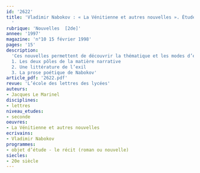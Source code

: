 ```yaml
---
id: '2622'
title: 'Vladimir Nabokov : « La Vénitienne et autres nouvelles ». Étude intégrale
  '
rubrique: 'Nouvelles  [2de]'
annee: '1997'
magazine: 'n°10 15 février 1998'
pages: '15'
description: 
  'Ces nouvelles permettent de découvrir la thématique et les modes d’écriture qui définissent une littérature de l’exil…
  1. Les deux pôles de la matière narrative
  2. Une littérature de l’exil
  3. La prose poétique de Nabokov'
article_pdf: '2622.pdf'
revue: 'L’école des lettres des lycées'
auteurs:
- Jacques Le Marinel
disciplines:
- lettres
niveau_etudes:
- seconde
oeuvres:
- La Vénitienne et autres nouvelles
ecrivains:
- Vladimir Nabokov
programmes:
- objet d’étude - le récit (roman ou nouvelle)
siecles:
- 20e siècle
---
```

